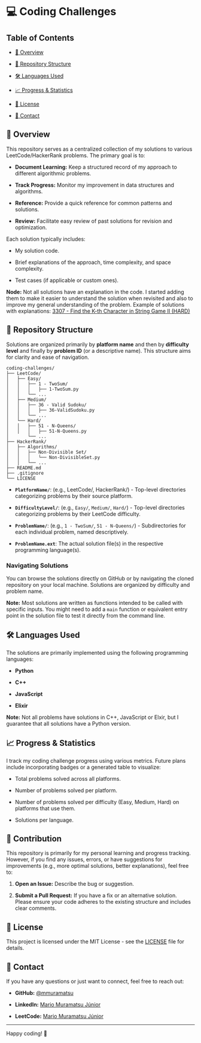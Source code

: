 # 💻 Coding Challenges

## Table of Contents

* [🌟 Overview](#-overview)

* [📂 Repository Structure](#-repository-structure)

* [🛠 Languages Used](#-languages-used)

* [📈 Progress & Statistics](#-progress--statistics)

* [📜 License](#-license)

* [📧 Contact](#-contact)

## 🌟 Overview

This repository serves as a centralized collection of my solutions to various LeetCode/HackerRank problems. The primary goal is to:

* **Document Learning:** Keep a structured record of my approach to different algorithmic problems.

* **Track Progress:** Monitor my improvement in data structures and algorithms.

* **Reference:** Provide a quick reference for common patterns and solutions.

* **Review:** Facilitate easy review of past solutions for revision and optimization.

Each solution typically includes:

* My solution code.

* Brief explanations of the approach, time complexity, and space complexity.

* Test cases (if applicable or custom ones).

**Node:** Not all solutions have an explanation in the code. I started adding them to make it easier to understand the solution when revisited and also to improve my general understanding of the problem. Example of solutions with explanations: [3307 - Find the K-th Character in String Game II (HARD)](/LeetCode/Hard/3307-Find_The_K-th_Character_In_String_Game_II/3307-FindTheK-thCharacterInStringGameII.md)

## 📂 Repository Structure

Solutions are organized primarily by **platform name** and then by **difficulty level** and finally by **problem ID** (or a descriptive name). This structure aims for clarity and ease of navigation.

```
coding-challenges/
├── LeetCode/
│   ├── Easy/
│   │   ├── 1 - TwoSum/
│   │   │   ├── 1-TwoSum.py
│   │   └── ...
│   ├── Medium/
│   │   ├── 36 - Valid Sudoku/
│   │   │   ├── 36-ValidSudoku.py
│   │   └── ...
│   └── Hard/
│   │   ├── 51 - N-Queens/
│   │   │   ├── 51-N-Queens.py
│       └── ...
├── HackerRank/
│   ├── Algorithms/
│   │   ├── Non-Divisible Set/
│   │   │   └── Non-DivisibleSet.py
│   │   └── ...
├── README.md
├── .gitignore
└── LICENSE
```

* **`PlatformName/`**: (e.g., LeetCode/, HackerRank/) - Top-level directories categorizing problems by their source platform.

* **`DifficultyLevel/`**: (e.g., `Easy/`, `Medium/`, `Hard/`) - Top-level directories categorizing problems by their LeetCode difficulty.

* **`ProblemName/`**: (e.g., `1 - TwoSum/`, `51 - N-Queens/`) - Subdirectories for each individual problem, named descriptively.

* **`ProblemName.ext`**: The actual solution file(s) in the respective programming language(s).

### Navigating Solutions

You can browse the solutions directly on GitHub or by navigating the cloned repository on your local machine. Solutions are organized by difficulty and problem name.

**Note:** Most solutions are written as functions intended to be called with specific inputs. You might need to add a `main` function or equivalent entry point in the solution file to test it directly from the command line.

## 🛠 Languages Used

The solutions are primarily implemented using the following programming languages:

* **Python**

* **C++**

* **JavaScript**

* **Elixir**

**Note:** Not all problems have solutions in C++, JavaScript or Elxir, but I guarantee that all solutions have a Python version.

## 📈 Progress & Statistics

I track my coding challenge progress using various metrics. Future plans include incorporating badges or a generated table to visualize:

* Total problems solved across all platforms.

* Number of problems solved per platform.

* Number of problems solved per difficulty (Easy, Medium, Hard) on platforms that use them.

* Solutions per language.

## 🤝 Contribution

This repository is primarily for my personal learning and progress tracking. However, if you find any issues, errors, or have suggestions for improvements (e.g., more optimal solutions, better explanations), feel free to:

1. **Open an Issue:** Describe the bug or suggestion.

2. **Submit a Pull Request:** If you have a fix or an alternative solution. Please ensure your code adheres to the existing structure and includes clear comments.

## 📜 License

This project is licensed under the MIT License - see the [LICENSE](LICENSE) file for details.

## 📧 Contact

If you have any questions or just want to connect, feel free to reach out:

* **GitHub:** [@mmuramatsu](https://github.com/mmuramatsu)

* **LinkedIn:** [Mario Muramatsu Júnior](https://www.linkedin.com/in/mario-muramatsu-jr/)

* **LeetCode:** [Mario Muramatsu Júnior](https://leetcode.com/u/mmuramatsu/)

---

Happy coding! 🚀